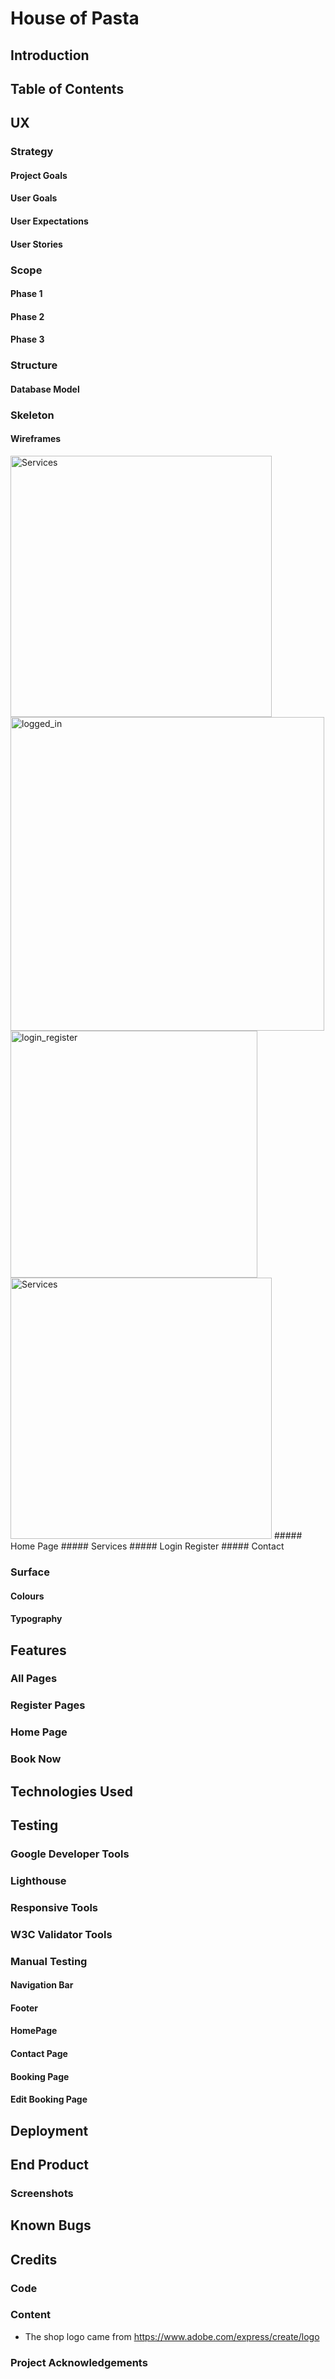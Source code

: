 # House of Pasta

## Introduction

## Table of Contents

## UX
### Strategy
#### Project Goals
#### User Goals
#### User Expectations
#### User Stories

### Scope
#### Phase 1
#### Phase 2
#### Phase 3

### Structure
#### Database Model

### Skeleton
#### Wireframes
<img width="418" alt="Services" src="https://user-images.githubusercontent.com/43655104/177613500-18f1d736-3120-43a7-b0bb-4f7ce66b9a5c.PNG">
<img width="502" alt="logged_in" src="https://user-images.githubusercontent.com/43655104/177613527-91463564-a47e-46a3-ba02-80fe4a52dd06.PNG">
<img width="395" alt="login_register" src="https://user-images.githubusercontent.com/43655104/177613548-6bc44474-169f-4c88-ad2a-4b36ebd0a0df.PNG">
<img width="418" alt="Services" src="https://user-images.githubusercontent.com/43655104/177613573-a38b78fe-84c0-4057-91a4-96b3d71fe63e.PNG">
##### Home Page
##### Services
##### Login Register
##### Contact

### Surface
#### Colours
#### Typography

## Features
### All Pages
### Register Pages
### Home Page
### Book Now

## Technologies Used

## Testing
### Google Developer Tools
### Lighthouse
### Responsive Tools
### W3C Validator Tools
### Manual Testing
#### Navigation Bar
#### Footer
#### HomePage
#### Contact Page
#### Booking Page
#### Edit Booking Page

## Deployment

## End Product
### Screenshots

## Known Bugs

## Credits
### Code
### Content
* The shop logo came from https://www.adobe.com/express/create/logo

### Project Acknowledgements
